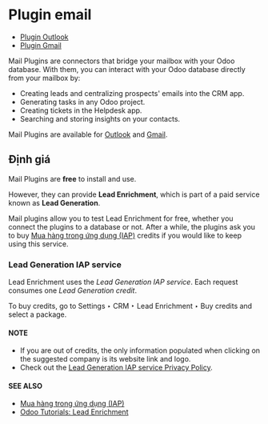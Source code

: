 # Plugin email

* [Plugin Outlook](outlook.md)
* [Plugin Gmail](gmail.md)

Mail Plugins are connectors that bridge your mailbox with your Odoo database. With them, you can
interact with your Odoo database directly from your mailbox by:

- Creating leads and centralizing prospects' emails into the CRM app.
- Generating tasks in any Odoo project.
- Creating tickets in the Helpdesk app.
- Searching and storing insights on your contacts.

Mail Plugins are available for [Outlook](outlook.md) and [Gmail](gmail.md).

<a id="mail-plugins-pricing"></a>

## Định giá

Mail Plugins are **free** to install and use.

However, they can provide **Lead Enrichment**, which is part of a paid service known as **Lead
Generation**.

Mail plugins allow you to test Lead Enrichment for free, whether you connect the plugins to a
database or not. After a while, the plugins ask you to buy [Mua hàng trong ứng dụng (IAP)](../../../essentials/in_app_purchase.md)
credits if you would like to keep using this service.

<a id="mail-plugins-lead-generation"></a>

### Lead Generation IAP service

Lead Enrichment uses the *Lead Generation IAP service*. Each request consumes one *Lead Generation
credit*.

To buy credits, go to Settings ‣ CRM ‣ Lead Enrichment ‣ Buy credits and
select a package.

#### NOTE
- If you are out of credits, the only information populated when clicking on the suggested
  company is its website link and logo.
- Check out the [Lead Generation IAP service Privacy Policy](https://iap.odoo.com/privacy#header_3).

#### SEE ALSO
- [Mua hàng trong ứng dụng (IAP)](../../../essentials/in_app_purchase.md)
- [Odoo Tutorials: Lead Enrichment](https://www.odoo.com/r/p73)
